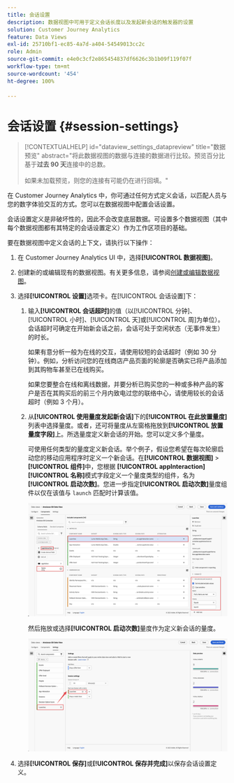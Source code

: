 ```yaml
---
title: 会话设置
description: 数据视图中可用于定义会话长度以及发起新会话的触发器的设置
solution: Customer Journey Analytics
feature: Data Views
exl-id: 25710bf1-ec85-4a7d-a404-54549013cc2c
role: Admin
source-git-commit: e4e0c3cf2e865454837df6626c3b1b09f119f07f
workflow-type: tm+mt
source-wordcount: '454'
ht-degree: 100%

---
```


# 会话设置 {#session-settings}

<!-- markdownlint-disable MD034 -->

>[!CONTEXTUALHELP]
>id="dataview_settings_datapreview"
>title="数据预览"
>abstract="将此数据视图的数据与连接的数据进行比较。预览百分比基于&#x200B;**过去 90 天**&#x200B;连接中的总数。<br><br/>如果未加载预览，则您的连接有可能仍在进行回填。"

<!-- markdownlint-enable MD034 -->

<!-- markdownlint-enable MD034 -->


在 Customer Journey Analytics 中，你可通过任何方式定义会话，以匹配人员与您的数字体验交互的方式。您可以在数据视图中配置会话设置。

会话设置定义是非破坏性的，因此不会改变底层数据。可设置多个数据视图（其中每个数据视图都有其特定的会话设置定义）作为工作区项目的基础。

要在数据视图中定义会话的上下文，请执行以下操作：

1. 在 Customer Journey Analytics UI 中，选择&#x200B;**[!UICONTROL 数据视图]**。

2. 创建新的或编辑现有的数据视图。有关更多信息，请参阅[创建或编辑数据视图](create-dataview.md)。

3. 选择&#x200B;**[!UICONTROL 设置]**&#x200B;选项卡。在[!UICONTROL 会话设置]下：

   1. 输入&#x200B;**[!UICONTROL 会话超时]**&#x200B;的值（以[!UICONTROL 分钟]、[!UICONTROL 小时]、[!UICONTROL 天]或[!UICONTROL 周]为单位）。会话超时可确定在开始新会话之前，会话可处于空闲状态（无事件发生）的时长。

      如果有意分析一般为在线的交互，请使用较短的会话超时（例如 30 分钟）。例如，分析访问您的在线商店产品页面的轮廓是否确实已将产品添加到其购物车甚至已在线购买。

      如果您要整合在线和离线数据，并要分析已购买您的一种或多种产品的客户是否在其购买后的前三个月内致电过您的联络中心，请使用较长的会话超时（例如 3 个月）。


   2. 从&#x200B;**[!UICONTROL 使用量度发起新会话]**&#x200B;下的&#x200B;**[!UICONTROL 在此放置量度]**&#x200B;列表中选择量度。或者，还可将量度从左窗格拖放到&#x200B;**[!UICONTROL 放置量度字段]**&#x200B;上。所选量度定义新会话的开始。您可以定义多个量度。

      可使用任何类型的量度定义新会话。举个例子，假设您希望在每次轮廓启动您的移动应用程序时定义一个新会话。在&#x200B;**[!UICONTROL 数据视图]** > **[!UICONTROL 组件]**&#x200B;中，您根据 **[!UICONTROL appInteraction]** **[!UICONTROL 名称]**&#x200B;模式字段定义一个量度类型的组件，名为&#x200B;**[!UICONTROL 启动次数]**。您进一步指定&#x200B;**[!UICONTROL 启动次数]**&#x200B;量度组件以仅在该值与 `launch` 匹配时计算该值。

      ![应用程序交互量度组件启动次数](assets/component-launches.png)

      然后拖放或选择&#x200B;**[!UICONTROL 启动次数]**&#x200B;量度作为定义新会话的量度。

      ![会话设置启动次数](assets/session-settings-launches-metric.png)



4. 选择&#x200B;**[!UICONTROL 保存]**&#x200B;或&#x200B;**[!UICONTROL 保存并完成]**&#x200B;以保存会话设置定义。
